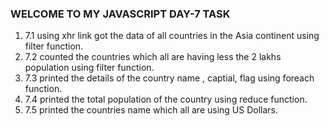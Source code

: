 ### WELCOME TO MY  JAVASCRIPT DAY-7 TASK
1. 7.1 using xhr link got the data of all countries in the Asia continent using filter function.
2. 7.2 counted the countries which all are having less the 2 lakhs population using filter function.
3. 7.3 printed the details of the country name , captial, flag using foreach  function.
4. 7.4 printed the total population of the country using reduce function.
5. 7.5 printed the countries name which all are using US Dollars.   
